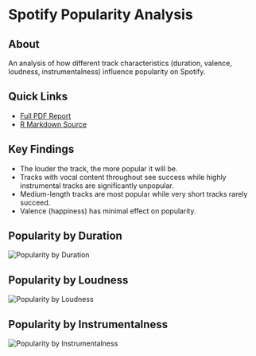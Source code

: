 # Spotify Popularity Analysis
## About
An analysis of how different track characteristics (duration, valence, loudness, instrumentalness) influence popularity on Spotify.

## Quick Links
- [Full PDF Report](spotify-popularity-analysis.pdf)
- [R Markdown Source](spotify-popularity-analysis.Rmd)

## Key Findings
- The louder the track, the more popular it will be.
- Tracks with vocal content throughout see success while highly instrumental tracks are significantly unpopular.
- Medium-length tracks are most popular while very short tracks rarely succeed.
- Valence (happiness) has minimal effect on popularity.

## Popularity by Duration
![Popularity by Duration](figures/duration_vs_popularity.png)

## Popularity by Loudness
![Popularity by Loudness](figures/loudness_vs_popularity.png)

## Popularity by Instrumentalness
![Popularity by Instrumentalness](figures/instrumentalness_vs_popularity.png)
